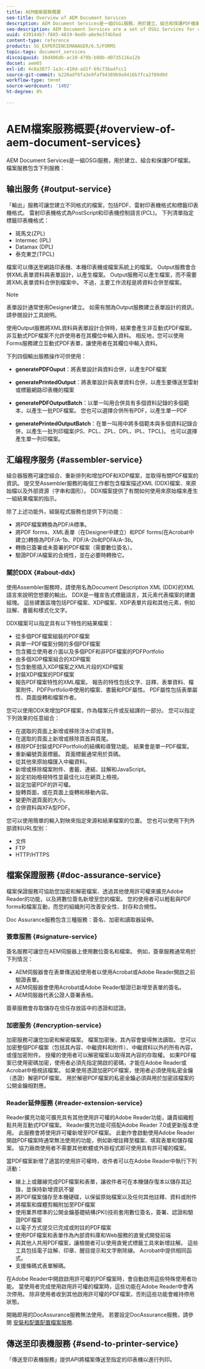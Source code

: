 ```yaml
---
title: AEM檔案服務概要
seo-title: Overview of AEM Document Services
description: AEM Document Services是一組OSGi服務，用於建立、組合和保護PDF檔案。
seo-description: AEM Document Services are a set of OSGi Services for creating, assembling, and securing PDF Documents.
uuid: 439144b7-f805-4819-9ed9-a6e9e374b5ed
content-type: reference
products: SG_EXPERIENCEMANAGER/6.5/FORMS
topic-tags: document_services
discoiquuid: 10d406db-ac10-479b-b08b-d0735116a12b
docset: aem65
exl-id: 4c8a3877-1a3c-410d-ad1f-69c73ba4fcc1
source-git-commit: b220adf6fa3e9faf94389b9a9416b7fca2f89d9d
workflow-type: tm+mt
source-wordcount: '1402'
ht-degree: 0%

---
```


# AEM檔案服務概要{#overview-of-aem-document-services}

AEM Document Services是一組OSGi服務，用於建立、組合和保護PDF檔案。 檔案服務包含下列服務：

## 输出服务 {#output-service}

「輸出」服務可讓您建立不同格式的檔案，包括PDF、雷射印表機格式和標籤印表機格式。 雷射印表機格式為PostScript和印表機控制語言(PCL)。 下列清單指定標籤印表機格式：

* 斑馬文(ZPL)
* Intermec (IPL)
* Datamax (DPL)
* 泰克東芝(TPCL)

檔案可以傳送至網路印表機、本機印表機或檔案系統上的檔案。 Output服務會合併XML表單資料與表單設計，以產生檔案。 Output服務可以產生檔案，而不需要將XML表單資料合併到檔案中。 不過，主要工作流程是將資料合併至檔案。

>[!NOTE]
>
>表單設計通常使用Designer建立。 如需有關為Output服務建立表單設計的資訊，請參閱設計工具說明。

使用Output服務將XML資料與表單設計合併時，結果會產生非互動式PDF檔案。 非互動式PDF檔案不允許使用者在其欄位中輸入資料。 相反地，您可以使用Forms服務建立互動式PDF表單，讓使用者在其欄位中輸入資料。

下列四個輸出服務操作可供使用：

* **generatePDFOuput**：將表單設計與資料合併，以產生PDF檔案
* **generatePrintedOutput**：將表單設計與表單資料合併，以產生要傳送至雷射或標籤網路印表機的檔案

* **generatePDFOutputBatch**：以單一叫用合併具有多個資料記錄的多個範本，以產生一批PDF檔案。 您也可以選擇合併所有PDF，以產生單一PDF
* **generatePrintedOutputBatch**：在單一叫用中將多個範本與多個資料記錄合併，以產生一批列印檔案(PS、PCL、ZPL、DPL、IPL、TPCL)。 也可以選擇產生單一列印檔案。

## 汇编程序服务 {#assembler-service}

組合器服務可讓您組合、重新排列和增加PDF和XDP檔案，並取得有關PDF檔案的資訊。 提交至Assembler服務的每個工作都包含檔案描述XML (DDX)檔案、來原始檔以及外部資源（字串和圖形）。 DDX檔案提供了有關如何使用來原始檔來產生一組結果檔案的指示。

除了上述功能外，組裝程式服務也提供下列功能：

* 將PDF檔案轉換為PDF/A標準。
* 將PDF forms、XML表單（在Designer中建立）和PDF forms(在Acrobat中建立)轉換為PDF/A-1b、PDF/A-2b和PDFA/A-3b。
* 轉換已簽署或未簽署的PDF檔案（需要數位簽名）。
* 驗證PDF/A檔案的合規性，並在必要時轉換它。

### 關於DDX {#about-ddx}

使用Assembler服務時，請使用名為Document Description XML (DDX)的XML語言來說明您想要的輸出。 DDX是一種宣告式標籤語言，其元素代表檔案的建置組塊。 這些建置區塊包括PDF檔案、XDP檔案、XDP表單片段和其他元素，例如註解、書籤和樣式化文字。

DDX檔案可以指定具有以下特性的結果檔案：

* 從多個PDF檔案組裝的PDF檔案
* 與單一PDF檔案分開的多個PDF檔案
* 包含獨立使用者介面以及多個PDF和非PDF檔案的PDFPortfolio
* 由多個XDP檔案組合的XDP檔案
* 包含動態插入XDP檔案之XML片段的XDP檔案
* 封裝XDP檔案的PDF檔案
* 報告PDF檔案特性的XML檔案。 報告的特性包括文字、註釋、表單資料、檔案附件、PDFPortfolio中使用的檔案、書籤和PDF屬性。 PDF屬性包括表單屬性、頁面旋轉和檔案作者。

您可以使用DDX來增加PDF檔案，作為檔案元件或反組譯的一部分。 您可以指定下列效果的任意組合：

* 在選取的頁面上新增或移除浮水印或背景。
* 在選取的頁面上新增或移除頁首與頁尾。
* 移除PDF封裝或PDFPortfolio的結構和導覽功能。 結果會是單一PDF檔案。
* 重新編號頁面標籤。 頁面標籤通常用於頁碼。
* 從其他來原始檔匯入中繼資料。
* 新增或移除檔案附件、書籤、連結、註解和JavaScript。
* 設定初始檢視特性並最佳化以在網頁上檢視。
* 設定加密PDF的許可權。
* 旋轉頁面，或在頁面上旋轉和移動內容。
* 變更所選頁面的大小。
* 合併資料與XFA型PDF。

您可以使用簡單的輸入對映來指定來源和結果檔案的位置。 您也可以使用下列外部資料URL型別：

* 文件
* FTP
* HTTP/HTTPS

## 檔案保證服務 {#doc-assurance-service}

檔案保證服務可協助您加密和解密檔案、透過其他使用許可權來擴充Adobe Reader的功能，以及將數位簽名新增至您的檔案。 您的使用者可以輕鬆與PDF forms和檔案互動，而您的組織則可改善安全性、封存和合規性。

Doc Assurance服務包含三種服務：簽名、加密和讀取器延伸。

### 簽章服務 {#signature-service}

簽名服務可讓您在AEM伺服器上使用數位簽名和檔案。 例如，簽章服務通常用於下列情況：

* AEM伺服器會在表單傳送給使用者以使用Acrobat或Adobe Reader開啟之前驗證表單。
* AEM伺服器會使用Acrobat或Adobe Reader驗證已新增至表單的簽名。
* AEM伺服器代表公證人簽署表格。

簽章服務會存取儲存在信任存放區中的憑證和認證。

### 加密服务 {#encryption-service}

加密服務可讓您加密和解密檔案。 檔案加密後，其內容會變得無法讀取。 您可以加密整個PDF檔案（包括其內容、中繼資料和附件）、中繼資料以外的所有內容，或僅加密附件。 授權的使用者可以解密檔案以取得其內容的存取權。 如果PDF檔案已使用密碼加密，使用者必須先指定開啟的密碼，才能在Adobe Reader或Acrobat中檢視該檔案。 如果使用憑證加密PDF檔案，使用者必須使用私密金鑰（憑證）解密PDF檔案。 用於解密PDF檔案的私密金鑰必須與用於加密該檔案的公開金鑰相對應。

### Reader延伸服務 {#reader-extension-service}

Reader擴充功能可擴充具有其他使用許可權的Adobe Reader功能，讓貴組織輕鬆共用互動式PDF檔案。 Reader擴充功能可搭配Adobe Reader 7.0或更新版本使用。 此服務會將使用許可權新增至PDF檔案。 此動作會啟動使用Adobe Reader開啟PDF檔案時通常無法使用的功能，例如新增註釋至檔案、填寫表單和儲存檔案。 協力廠商使用者不需要其他軟體或外掛程式即可使用具有許可權的檔案。

當PDF檔案新增了適當的使用許可權時，收件者可以在Adobe Reader中執行下列活動：

* 線上上或離線完成PDF檔案和表單，讓收件者可在本機儲存復本以儲存其記錄，並保持新增資訊不變
* 將PDF檔案儲存至本機硬碟，以保留原始檔案以及任何其他註釋、資料或附件
* 將檔案和媒體剪輯附加至PDF檔案
* 使用業界標準的公開金鑰基礎結構(PKI)技術套用數位簽名，簽署、認證和驗證PDF檔案
* 以電子方式提交已完成或附註的PDF檔案
* 使用PDF檔案和表單作為內部資料庫和Web服務的直覺式開發前端
* 與其他人共用PDF檔案，讓檢閱者可以使用直覺式標籤工具來新增註解。 這些工具包括電子註解、印章、醒目提示和文字刪除線。 Acrobat中提供相同函式。
* 支援條碼式表單解碼。

在Adobe Reader中開啟啟用許可權的PDF檔案時，會自動啟用這些特殊使用者功能。 當使用者完成使用啟用許可權的檔案時，這些功能在Adobe Reader中會再次停用。 除非使用者收到其他啟用許可權的PDF檔案，否則這些功能會維持停用狀態。

開箱即用的DocAssurance服務無法使用。 若要設定DocAssurance服務，請參閱 [安裝和配置配置檔案服務](../../forms/using/install-configure-document-services.md).

## 傳送至印表機服務 {#send-to-printer-service}

「傳送至印表機服務」提供API將檔案傳送至指定的印表機以進行列印。
